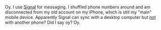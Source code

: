 Oy. I use <a href="https://signal.org/en/">Signal</a> for messaging. I shuffled phone numbers around and am disconnected from my old account on my iPhone, which is still my "main" mobile device. Apparently Signal can sync with a desktop computer but <a href="https://www.google.com/search?q=Can+I+use+signal+on+two+phones">not</a> with another phone? Did I say oy? Oy.
